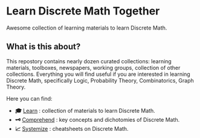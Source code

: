 # Learn Discrete Math Together

Awesome collection of learning materials to learn Discrete Math.

## What is this about?

This repostory contains nearly dozen curated collections: learning materials, toolboxes, newspapers, working groups, collection of other collections. Everything you will find useful if you are interested in learning Discrete Math, specifically Logic, Probability Theory, Combinatorics, Graph Theory.

Here you can find:

- __:mortar_board:__ [Learn](./learn.md) : collection of materials to learn Discrete Math.
- __:old_key:__ [Comprehend](./concepts.md) : key concepts and dichotomies of Discrete Math.
- __:chart_with_upwards_trend:__ [Systemize](./cheatsheets.md) : cheatsheets on Discrete Math.
